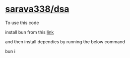 # [sarava338/dsa](https://github.com/sarava338/dsa)

To use this code

install bun from this [link](https://bun.sh/docs/installation)

and then install dependies by running the below command

bun i